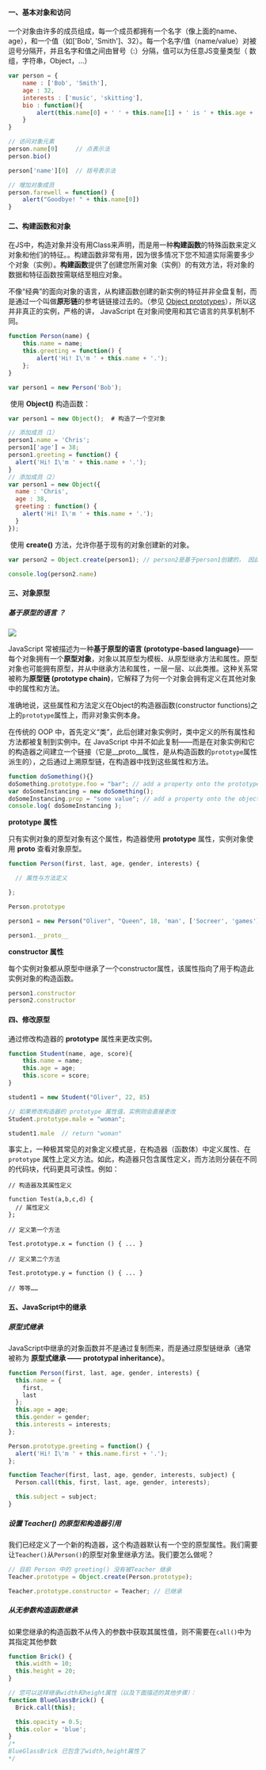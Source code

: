 #### 一、基本对象和访问

一个对象由许多的成员组成，每一个成员都拥有一个名字（像上面的name、age），和一个值（如['Bob', 'Smith']、32）。每一个名字/值（name/value）对被逗号分隔开，并且名字和值之间由冒号（:）分隔，值可以为任意JS变量类型（ 数组，字符串，Object，...）

```javascript
var person = {
    name : ['Bob', 'Smith'],
    age : 32,
    interests : ['music', 'skitting'],
    bio : function(){
        alert(this.name[0] + ' ' + this.name[1] + ' is ' + this.age + ' years old. He likes ' + this.interests[0] + ' and ' + this.interests[1] + '.');
    }
}

// 访问对象元素
person.name[0]     // 点表示法
person.bio()

person['name'][0]  // 括号表示法

// 增加对象成员
person.farewell = function() {
    alert("Goodbye! " + this.name[0])
}
```

#### 二、构建函数和对象

在JS中，构造对象并没有用Class来声明，而是用一种**构建函数**的特殊函数来定义对象和他们的特征。。构建函数非常有用，因为很多情况下您不知道实际需要多少个对象（实例）。**构建函数**提供了创建您所需对象（实例）的有效方法，将对象的数据和特征函数按需联结至相应对象。

不像“经典”的面向对象的语言，从构建函数创建的新实例的特征并非全盘复制，而是通过一个叫做**原形链**的参考链链接过去的。（参见 [Object prototypes](https://developer.mozilla.org/en-US/docs/Learn/JavaScript/Objects/Object_prototypes)），所以这并非真正的实例，严格的讲， JavaScript 在对象间使用和其它语言的共享机制不同。

```javascript
function Person(name) {
    this.name = name;
    this.greeting = function() {
        alert('Hi! I\'m ' + this.name + '.');
    };
}

var person1 = new Person('Bob');
```

​	使用 **Object()** 构造函数：

```javascript
var person1 = new Object();  # 构造了一个空对象

// 添加成员（1）
person1.name = 'Chris';
person1['age'] = 38;
person1.greeting = function() {
  alert('Hi! I\'m ' + this.name + '.');
}
// 添加成员（2）
var person1 = new Object({
  name : 'Chris',
  age : 38,
  greeting : function() {
    alert('Hi! I\'m ' + this.name + '.');
  }
});
```

​	使用 **create()** 方法，允许你基于现有的对象创建新的对象。

```javascript
var person2 = Object.create(person1); // person2是基于person1创建的， 因此它们具有相同的属性和方法

console.log(person2.name)
```

#### 三、对象原型

##### 	基于原型的语言 ？

<img src="MDN-Graphics-person-person-object-2.png">

JavaScript 常被描述为一种**基于原型的语言 (prototype-based language)**——每个对象拥有一个**原型对象**，对象以其原型为模板、从原型继承方法和属性。原型对象也可能拥有原型，并从中继承方法和属性，一层一层、以此类推。这种关系常被称为**原型链 (prototype chain)**，它解释了为何一个对象会拥有定义在其他对象中的属性和方法。

准确地说，这些属性和方法定义在Object的构造器函数(constructor functions)之上的`prototype`属性上，而非对象实例本身。

在传统的 OOP 中，首先定义“类”，此后创建对象实例时，类中定义的所有属性和方法都被复制到实例中。在 JavaScript 中并不如此复制——而是在对象实例和它的构造器之间建立一个链接（它是__proto__属性，是从构造函数的`prototype`属性派生的），之后通过上溯原型链，在构造器中找到这些属性和方法。

```javascript
function doSomething(){}
doSomething.prototype.foo = "bar"; // add a property onto the prototype
var doSomeInstancing = new doSomething();
doSomeInstancing.prop = "some value"; // add a property onto the object
console.log( doSomeInstancing );
```

**prototype 属性**

只有实例对象的原型对象有这个属性，构造器使用 **prototype** 属性，实例对象使用 __proto__ 查看对象原型。

```javascript
function Person(first, last, age, gender, interests) {

  // 属性与方法定义

};

Person.prototype

person1 = new Person("Oliver", "Queen", 18, 'man', ['Socreer', 'games'])

person1.__proto__
```

**constructor 属性**

每个实例对象都从原型中继承了一个constructor属性，该属性指向了用于构造此实例对象的构造函数。

```javascript
person1.constructor
person2.constructor
```

#### 四、修改原型

通过修改构造器的 **prototype** 属性来更改实例。

```javascript
function Student(name, age, score){
    this.name = name;
    this.age = age;
    this.score = score;
}

student1 = new Student("Oliver", 22, 85)

// 如果修改构造器的 prototype 属性值，实例则会直接更改
Student.prototype.male = "woman";

student1.male  // return "woman"
```

事实上，一种极其常见的对象定义模式是，在构造器（函数体）中定义属性、在 `prototype` 属性上定义方法。如此，构造器只包含属性定义，而方法则分装在不同的代码块，代码更具可读性。例如：

```javascipt
// 构造器及其属性定义

function Test(a,b,c,d) {
  // 属性定义
};

// 定义第一个方法

Test.prototype.x = function () { ... }

// 定义第二个方法

Test.prototype.y = function () { ... }

// 等等……
```

#### 五、JavaScript中的继承

##### 原型式继承

JavaScript中继承的对象函数并不是通过复制而来，而是通过原型链继承（通常被称为 **原型式继承 ——** **prototypal inheritance）**。

```javascript
function Person(first, last, age, gender, interests) {
  this.name = {
    first,
    last
  };
  this.age = age;
  this.gender = gender;
  this.interests = interests;
};

Person.prototype.greeting = function() {
  alert('Hi! I\'m ' + this.name.first + '.');
};

function Teacher(first, last, age, gender, interests, subject) {
  Person.call(this, first, last, age, gender, interests);

  this.subject = subject;
}
```

##### 设置 Teacher() 的原型和构造器引用

我们已经定义了一个新的构造器，这个构造器默认有一个空的原型属性。我们需要让`Teacher()`从`Person()`的原型对象里继承方法。我们要怎么做呢？

```javascript
// 目前 Person 中的 greeting() 没有被Teacher 继承
Teacher.prototype = Object.create(Person.prototype);

Teacher.prototype.constructor = Teacher; // 已继承
```

##### 从无参数构造函数继承

如果您继承的构造函数不从传入的参数中获取其属性值，则不需要在`call()`中为其指定其他参数

```javascript
function Brick() {
  this.width = 10;
  this.height = 20;
}

// 您可以这样继承width和height属性（以及下面描述的其他步骤）：
function BlueGlassBrick() {
  Brick.call(this);

  this.opacity = 0.5;
  this.color = 'blue';
}
/*
BlueGlassBrick 已包含了width,height属性了
*/
```

